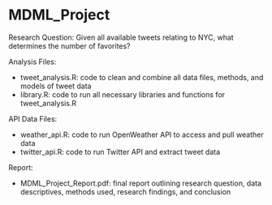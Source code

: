 # MDML_Project

Research Question: Given all available tweets relating to NYC, what determines the number of favorites?

Analysis Files:
- tweet_analysis.R: code to clean and combine all data files, methods, and models of tweet data 
- library.R: code to run all necessary libraries and functions for tweet_analysis.R

API Data Files:
- weather_api.R: code to run OpenWeather API to access and pull weather data
- twitter_api.R: code to run Twitter API and extract tweet data

Report:
- MDML_Project_Report.pdf: final report outlining research question, data descriptives, methods used, research findings, and conclusion
